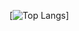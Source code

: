 [![Top Langs](https://github-readme-stats.vercel.app/api/top-langs/?username=Nich87&layout=compact&title_color=26fc26&text_color=ffffff&hide_border=true&icon_color=ffffff&bg_color=70,01001a,064d8c)]

<!--
**Nich87/Nich87** is a ✨ _special_ ✨ repository because its `README.md` (this file) appears on your GitHub profile.

Here are some ideas to get you started:

- 🔭 I’m currently working on ...
- 🌱 I’m currently learning ...
- 👯 I’m looking to collaborate on ...
- 🤔 I’m looking for help with ...
- 💬 Ask me about ...
- 📫 How to reach me: ...
- 😄 Pronouns: ...
- ⚡ Fun fact: ...
-->
